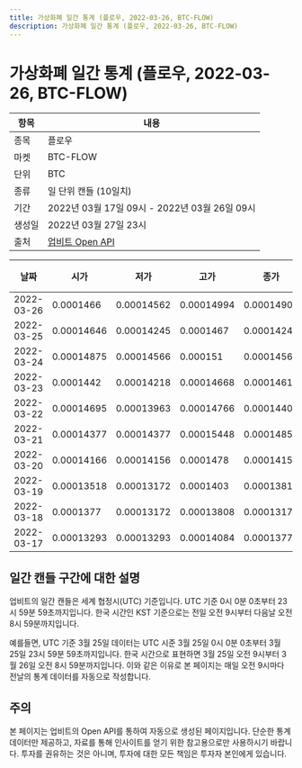 ```yaml
---
title: 가상화폐 일간 통계 (플로우, 2022-03-26, BTC-FLOW)
description: 가상화폐 일간 통계 (플로우, 2022-03-26, BTC-FLOW)
---
```


가상화폐 일간 통계 (플로우, 2022-03-26, BTC-FLOW)
===

|항목|내용|
|--|--|
|종목|플로우|
|마켓|BTC-FLOW|
|단위|BTC|
|종류|일 단위 캔들 (10일치)|
|기간|2022년 03월 17일 09시 - 2022년 03월 26일 09시|
|생성일|2022년 03월 27일 23시|
|출처|[업비트 Open API](https://docs.upbit.com)|


|날짜|시가|저가|고가|종가|비고|
|--|--|--|--|--|--|
|2022-03-26|0.0001466|0.00014562|0.00014994|0.00014909|    |
|2022-03-25|0.00014646|0.00014245|0.0001467|0.00014245|    |
|2022-03-24|0.00014875|0.00014566|0.000151|0.00014566|    |
|2022-03-23|0.0001442|0.00014218|0.00014668|0.00014616|    |
|2022-03-22|0.00014695|0.00013963|0.00014766|0.00014404|    |
|2022-03-21|0.00014377|0.00014377|0.00015448|0.00014852|    |
|2022-03-20|0.00014166|0.00014156|0.0001478|0.00014156|    |
|2022-03-19|0.00013518|0.00013172|0.0001403|0.00013815|    |
|2022-03-18|0.0001377|0.00013172|0.00013808|0.00013172|    |
|2022-03-17|0.00013293|0.00013293|0.00014084|0.0001377|    |


일간 캔들 구간에 대한 설명
---


업비트의 일간 캔들은 세계 협정시(UTC) 기준입니다. 
UTC 기준 0시 0분 0초부터 23시 59분 59초까지입니다. 
한국 시간인 KST 기준으로는 전일 오전 9시부터 다음날 오전 8시 59분까지입니다. 


예를들면, UTC 기준 3월 25일 데이터는 UTC 시준 3월 25일 0시 0분 0초부터 3월 25일 23시 59분 59초까지입니다. 
한국 시간으로 표현하면 3월 25일 오전 9시부터 3월 26일 오전 8시 59분까지입니다. 
이와 같은 이유로 본 페이지는 매일 오전 9시마다 전날의 통계 데이터를 자동으로 작성합니다. 


주의
---


본 페이지는 업비트의 Open API를 통하여 자동으로 생성된 페이지입니다. 
단순한 통계 데이터만 제공하고, 자료를 통해 인사이트를 얻기 위한 참고용으로만 사용하시기 바랍니다. 
투자를 권유하는 것은 아니며, 투자에 대한 모든 책임은 투자자 본인에게 있습니다. 
